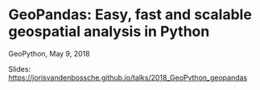 # GeoPandas: Easy, fast and scalable geospatial analysis in Python

GeoPython, May 9, 2018

Slides: https://jorisvandenbossche.github.io/talks/2018_GeoPython_geopandas

